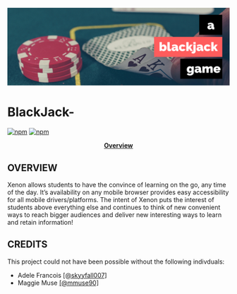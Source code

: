 <p align="center">
<img src ="assets/bglogo.png">
</p>

# BlackJack-
[![npm](https://img.shields.io/badge/platform-mobile/web-lightgrey.svg)](https://soft-eng-practicum.github.io/xenon/)
[![npm](https://img.shields.io/badge/License-CC%20BY--NC%204.0-blue.svg)](https://creativecommons.org/licenses/by-nc/4.0/legalcode)

<p align="center">
<b><a href="#overview">Overview</a></b>



##  OVERVIEW

Xenon allows students to have the convince of learning on the go, any time of the day.  It’s availability on any mobile browser provides easy accessibility for all mobile drivers/platforms. The intent of Xenon puts the interest of students above everything else and continues to think of new convenient ways to reach bigger audiences and deliver new interesting ways to learn and retain information!




##  CREDITS

This project could not have been possible without the following indivduals:

* Adele Francois [[@skyyfall007]](https://github.com/skyyfall007) 
* Maggie Muse  [[@mmuse90]](https://github.com/mmuse90)   


